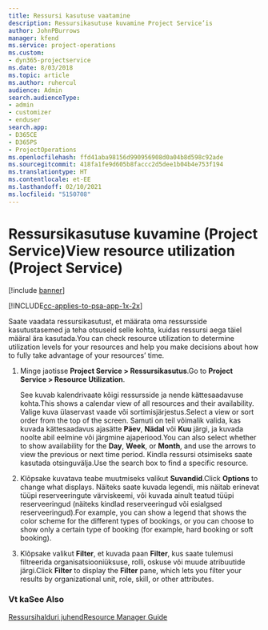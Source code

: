 ```yaml
---
title: Ressursi kasutuse vaatamine
description: Ressursikasutuse kuvamine Project Service’is
author: JohnPBurrows
manager: kfend
ms.service: project-operations
ms.custom:
- dyn365-projectservice
ms.date: 8/03/2018
ms.topic: article
ms.author: ruhercul
audience: Admin
search.audienceType:
- admin
- customizer
- enduser
search.app:
- D365CE
- D365PS
- ProjectOperations
ms.openlocfilehash: ffd41aba98156d990956908d0a04b8d598c92ade
ms.sourcegitcommit: 418fa1fe9d605b8faccc2d5dee1b04b4e753f194
ms.translationtype: HT
ms.contentlocale: et-EE
ms.lasthandoff: 02/10/2021
ms.locfileid: "5150708"
---
```

# <a name="view-resource-utilization-project-service"></a><span data-ttu-id="b8989-103">Ressursikasutuse kuvamine (Project Service)</span><span class="sxs-lookup"><span data-stu-id="b8989-103">View resource utilization (Project Service)</span></span>

[!include [banner](../includes/psa-now-project-operations.md)]

[!INCLUDE[cc-applies-to-psa-app-1x-2x](../includes/cc-applies-to-psa-app-1x-2x.md)]

<span data-ttu-id="b8989-104">Saate vaadata ressursikasutust, et määrata oma ressursside kasutustasemed ja teha otsuseid selle kohta, kuidas ressursi aega täiel määral ära kasutada.</span><span class="sxs-lookup"><span data-stu-id="b8989-104">You can check resource utilization to determine utilization levels for your resources and help you make decisions about how to fully take advantage of your resources’ time.</span></span>  
  
1. <span data-ttu-id="b8989-105">Minge jaotisse **Project Service > Ressursikasutus**.</span><span class="sxs-lookup"><span data-stu-id="b8989-105">Go to **Project Service > Resource Utilization**.</span></span> 

     <span data-ttu-id="b8989-106">See kuvab kalendrivaate kõigi ressursside ja nende kättesaadavuse kohta.</span><span class="sxs-lookup"><span data-stu-id="b8989-106">This shows a calendar view of all resources and their availability.</span></span> <span data-ttu-id="b8989-107">Valige kuva ülaservast vaade või sortimisjärjestus.</span><span class="sxs-lookup"><span data-stu-id="b8989-107">Select a view or sort order from the top of the screen.</span></span> <span data-ttu-id="b8989-108">Samuti on teil võimalik valida, kas kuvada kättesaadavus ajasätte **Päev**, **Nädal** või **Kuu** järgi, ja kuvada noolte abil eelmine või järgmine ajaperiood.</span><span class="sxs-lookup"><span data-stu-id="b8989-108">You can also select whether to show availability for the **Day**, **Week**, or **Month**, and use the arrows to view the previous or next time period.</span></span> <span data-ttu-id="b8989-109">Kindla ressursi otsimiseks saate kasutada otsinguvälja.</span><span class="sxs-lookup"><span data-stu-id="b8989-109">Use the search box to find a specific resource.</span></span>      
  
2. <span data-ttu-id="b8989-110">Klõpsake kuvatava teabe muutmiseks valikut **Suvandid**.</span><span class="sxs-lookup"><span data-stu-id="b8989-110">Click **Options** to change what displays.</span></span> <span data-ttu-id="b8989-111">Näiteks saate kuvada legendi, mis näitab erinevat tüüpi reserveeringute värviskeemi, või kuvada ainult teatud tüüpi reserveeringud (näiteks kindlad reserveeringud või esialgsed reserveeringud).</span><span class="sxs-lookup"><span data-stu-id="b8989-111">For example, you can show a legend that shows the color scheme for the different types of bookings, or you can choose to show only a certain type of booking (for example, hard booking or soft booking).</span></span>  

3. <span data-ttu-id="b8989-112">Klõpsake valikut **Filter**, et kuvada paan **Filter**, kus saate tulemusi filtreerida organisatsiooniüksuse, rolli, oskuse või muude atribuutide järgi.</span><span class="sxs-lookup"><span data-stu-id="b8989-112">Click **Filter** to display the **Filter** pane, which lets you filter your results by organizational unit, role, skill, or other attributes.</span></span>  
  
### <a name="see-also"></a><span data-ttu-id="b8989-113">Vt ka</span><span class="sxs-lookup"><span data-stu-id="b8989-113">See Also</span></span>  
 [<span data-ttu-id="b8989-114">Ressursihalduri juhend</span><span class="sxs-lookup"><span data-stu-id="b8989-114">Resource Manager Guide</span></span>](../psa/resource-manager-guide.md)

